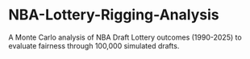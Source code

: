 # NBA-Lottery-Rigging-Analysis
A Monte Carlo analysis of NBA Draft Lottery outcomes (1990-2025) to evaluate fairness through 100,000 simulated drafts.
